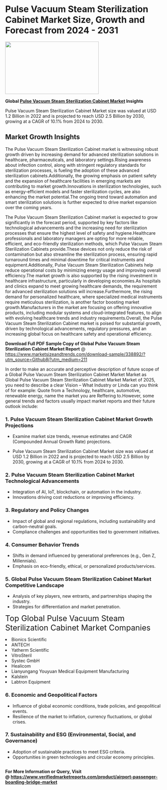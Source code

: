 <H1>Pulse Vacuum Steam Sterilization Cabinet Market Size, Growth and Forecast from 2024 - 2031</H1><img class="aligncenter size-medium wp-image-584254" src="https://thirdeyenews.in/wp-content/uploads/2024/09/Global-Market-Research-300x168.jpeg" alt="" width="300" height="168" /><p><strong>Global&nbsp;<a href="https://www.marketsizeandtrends.com/download-sample/338892/?utm_source=Github8j?utm_medium=211">Pulse Vacuum Steam Sterilization Cabinet Market</a> Insights</strong></p><p>Pulse Vacuum Steam Sterilization Cabinet Market size was valued at USD 1.2 Billion in 2022 and is projected to reach USD 2.5 Billion by 2030, growing at a CAGR of 10.1% from 2024 to 2030.</p><p><h2>Market Growth Insights</h2> <p>The Pulse Vacuum Steam Sterilization Cabinet market is witnessing robust growth driven by increasing demand for advanced sterilization solutions in healthcare, pharmaceuticals, and laboratory settings.Rising awareness about infection control, along with stringent regulatory standards for sterilization processes, is fueling the adoption of these advanced sterilization cabinets.Additionally, the growing emphasis on patient safety and the expansion of healthcare facilities in emerging markets are contributing to market growth.Innovations in sterilization technologies, such as energy-efficient models and faster sterilization cycles, are also enhancing the market potential.The ongoing trend toward automation and smart sterilization solutions is further expected to drive market expansion over the coming years.</p> <p>The Pulse Vacuum Steam Sterilization Cabinet market is expected to grow significantly in the forecast period, supported by key factors like technological advancements and the increasing need for sterilization processes that ensure the highest level of safety and hygiene.Healthcare professionals and laboratory managers are opting for more reliable, efficient, and eco-friendly sterilization methods, which Pulse Vacuum Steam Sterilization Cabinets provide.These devices not only reduce the risk of contamination but also streamline the sterilization process, ensuring rapid turnaround times and minimal downtime for critical instruments and equipment.Additionally, Pulse Vacuum Steam Sterilization Cabinets help reduce operational costs by minimizing energy usage and improving overall efficiency.The market growth is also supported by the rising investment in healthcare infrastructure, particularly in developing economies.As hospitals and clinics expand to meet growing healthcare demands, the requirement for advanced sterilization solutions will increase.Furthermore, the rising demand for personalized healthcare, where specialized medical instruments require meticulous sterilization, is another factor boosting market growth.Manufacturers in the market are focusing on offering innovative products, including modular systems and cloud-integrated features, to align with evolving healthcare trends and industry requirements.Overall, the Pulse Vacuum Steam Sterilization Cabinet market is poised for substantial growth, driven by technological advancements, regulatory pressures, and an increasing global focus on healthcare safety and operational efficiency.</p> <p><span class=""><strong>Download Full PDF Sample Copy of Global Pulse Vacuum Steam Sterilization Cabinet Market Report</strong> @ <a href="https://www.marketsizeandtrends.com/download-sample/338892/?utm_source=Github8j?utm_medium=211" target="_blank">https://www.marketsizeandtrends.com/download-sample/338892/?utm_source=Github8j?utm_medium=211</a></span></p><p>In order to make an accurate and perceptive description of future scope of a Global&nbsp;Pulse Vacuum Steam Sterilization Cabinet Market Market as Global&nbsp;Pulse Vacuum Steam Sterilization Cabinet Market Market of 2025, you need to describe a clear Vision &ndash; What Industry or Linda can you think of for example: Quote from a Technology, healthcare, automotive, renewable energy, name the market you are Reffering to.However, some general trends and factors usually impact market reports and their future outlook include:</p><h3>1.&nbsp;<strong>Pulse Vacuum Steam Sterilization Cabinet Market Growth Projections</strong></h3><ul><li>Examine market size trends, revenue estimates and CAGR (Compounded Annual Growth Rate) projections.</li><li><p>Pulse Vacuum Steam Sterilization Cabinet Market size was valued at USD 1.2 Billion in 2022 and is projected to reach USD 2.5 Billion by 2030, growing at a CAGR of 10.1% from 2024 to 2030.</p></li></ul><h3>2.&nbsp;<strong>Pulse Vacuum Steam Sterilization Cabinet Market Technological Advancements</strong></h3><ul><li>Integration of AI, IoT, blockchain, or automation in the industry.</li><li>Innovations driving cost reductions or improving efficiency.</li></ul><h3>3.&nbsp;<strong>Regulatory and Policy Changes</strong></h3><ul><li>Impact of global and regional regulations, including sustainability and carbon-neutral goals.</li><li>Compliance challenges and opportunities tied to government initiatives.</li></ul><h3>4.&nbsp;<strong>Consumer Behavior Trends</strong></h3><ul><li>Shifts in demand influenced by generational preferences (e.g., Gen Z, Millennials).</li><li>Emphasis on eco-friendly, ethical, or personalized products/services.</li></ul><h3>5.&nbsp;<strong>Global Pulse Vacuum Steam Sterilization Cabinet Market Competitive Landscape</strong></h3><ul><li>Analysis of key players, new entrants, and partnerships shaping the industry.</li><li>Strategies for differentiation and market penetration.</li></ul><p data-pm-slice="1 1 []"><span style="color: inherit; font-family: inherit; font-size: 25px;">Top Global Pulse Vacuum Steam Sterilization Cabinet Market Companies</span></p><div class="" data-test-id=""><p><li>Bionics Scientific</li><li> ANTECH</li><li> Yatherm Scientific</li><li> VitroSteril</li><li> Systec GmbH</li><li> Healicom</li><li> Lianyungang Youyuan Medical Equipment Manufacturing</li><li> Kalstein</li><li> Labtron Equipment</li></p></div><h3>6.&nbsp;<strong>Economic and Geopolitical Factors</strong></h3><ul><li>Influence of global economic conditions, trade policies, and geopolitical events.</li><li>Resilience of the market to inflation, currency fluctuations, or global crises.</li></ul><h3>7.&nbsp;<strong>Sustainability and ESG (Environmental, Social, and Governance)</strong></h3><ul><li>Adoption of sustainable practices to meet ESG criteria.</li><li>Opportunities in green technologies and circular economy principles.</li></ul><h2><strong style="font-size: 14px;">For More Information or Query, Visit @&nbsp;</strong><a style="background-color: #ffffff; font-size: 14px;" href="https://www.marketsizeandtrends.com/report/pulse-vacuum-steam-sterilization-cabinet-market/" target="_blank">https://www.verifiedmarketreports.com/product/airport-passenger-boarding-bridge-market</a></h2>